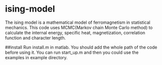 # ising-model

The ising model is a mathematical model of ferromagnetism  in statistical mechanics. This code uses MCMC(Markov chain Monte Carlo method) to calculate the internal energy, specific heat, magnetization, correlation function and character length.

##install
Run install.m in matlab. You should add the whole path of the code before using it. You can run start_up.m and then you could use the examples in example directory.
